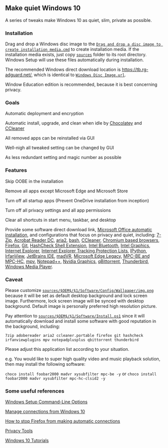 ## Make quiet Windows 10

A series of tweaks make Windows 10 as quiet, slim, private as possible.

### Installation

Drag and drop a Windows disc image to the
[`Drag and drop a disc image to create installation media.cmd`](https://github.com/msoxzw/quiet-windows-10/blob/master/Drag%20and%20drop%20a%20disc%20image%20to%20create%20installation%20media.cmd)
to create installation media. If the installation media exists, just copy
[`sources`](https://github.com/msoxzw/quiet-windows-10/tree/master/sources)
folder to its root directory. Windows Setup will use these files automatically during installation.

The recommended Windows direct download location is https://tb.rg-adguard.net/, which is identical to
[`Windows Disc Image.url`](https://github.com/msoxzw/quiet-windows-10/blob/master/Windows%20Disc%20Image.url).

Window Education edition is recommended, because it is best concerning privacy.

### Goals

Automatic deployment and encryption

Automatic install, upgrade, and clean when idle by
[Chocolatey](https://chocolatey.org/) and [CCleaner](https://www.ccleaner.com/)

All removed apps can be reinstalled via GUI

Well-nigh all tweaked setting can be changed by GUI

As less redundant setting and magic number as possible

### Features

Skip OOBE in the installation

Remove all apps except Microsoft Edge and Microsoft Store

Turn off all startup apps (Prevent OneDrive installation from inception)

Turn off all privacy settings and all app permissions

Clear all shortcuts in start menu, taskbar, and desktop

Provide some software direct download link, [Microsoft Office automatic installation](https://github.com/msoxzw/quiet-windows-10/blob/master/sources/%24OEM%24/%241/Software/Microsoft/Office),
and configurations that focus on privacy and quiet, including:
[7-Zip](https://github.com/msoxzw/quiet-windows-10/blob/master/sources/%24OEM%24/%241/Software/Config/Registry/7-Zip.reg),
[Acrobat Reader DC](https://github.com/msoxzw/quiet-windows-10/blob/master/sources/%24OEM%24/%241/Software/Config/Registry/Acrobat%20Reader%20DC.reg),
[aria2](https://github.com/msoxzw/quiet-windows-10/blob/master/sources/%24OEM%24/%241/Software/Config/Files/USERPROFILE/.aria2),
[bash](https://github.com/msoxzw/quiet-windows-10/blob/master/sources/%24OEM%24/%241/Software/Config/Files/USERPROFILE/.bash_profile),
[CCleaner](https://github.com/msoxzw/quiet-windows-10/blob/master/sources/%24OEM%24/%241/Software/Config/Registry/CCleaner.reg),
[Chromium based browsers](https://github.com/msoxzw/quiet-windows-10/blob/master/sources/%24OEM%24/%241/Software/Chromium),
[Firefox](https://github.com/msoxzw/quiet-windows-10/blob/master/sources/%24OEM%24/%241/Software/Mozilla),
[Git](https://github.com/msoxzw/quiet-windows-10/blob/master/sources/%24OEM%24/%241/Software/Config/Registry/System/Git.reg),
[HashCheck Shell Extension](https://github.com/msoxzw/quiet-windows-10/blob/master/sources/%24OEM%24/%241/Software/Config/Registry/HashCheck.reg),
[Intel Bluetooth](https://github.com/msoxzw/quiet-windows-10/blob/master/sources/%24OEM%24/%241/Software/Config/Registry/Specific/Intel%20Bluetooth.reg),
[Intel Graphics](https://github.com/msoxzw/quiet-windows-10/blob/master/sources/%24OEM%24/%241/Software/Config/Registry/Specific/Intel%20Graphics.reg),
[Internet Explorer](https://github.com/msoxzw/quiet-windows-10/blob/master/sources/%24OEM%24/%241/Software/Config/Registry/Internet%20Explorer.reg),
[Internet Explorer Tracking Protection Lists](https://github.com/msoxzw/quiet-windows-10/tree/master/sources/%24OEM%24/%241/Software/Microsoft/Internet%20Explorer),
[IPython](https://github.com/msoxzw/quiet-windows-10/blob/master/sources/%24OEM%24/%241/Software/Config/Files/USERPROFILE/.ipython),
[IrfanView](https://github.com/msoxzw/quiet-windows-10/blob/master/sources/%24OEM%24/%241/Software/Config/Files/AppData/IrfanView),
[JetBrains IDE](https://github.com/msoxzw/quiet-windows-10/blob/master/sources/%24OEM%24/%241/Software/Config/Files/USERPROFILE/.idea),
[madVR](https://github.com/msoxzw/quiet-windows-10/blob/master/sources/%24OEM%24/%241/Software/Config/settings.bin),
[Microsoft Edge Legacy](https://github.com/msoxzw/quiet-windows-10/blob/master/sources/%24OEM%24/%241/Software/Config/Registry/Microsoft%20Edge.reg),
[MPC-BE and MPC-HC](https://github.com/msoxzw/quiet-windows-10/blob/master/sources/%24OEM%24/%241/Software/Config/Media%20Player%20Classic.reg),
[mpv](https://github.com/msoxzw/quiet-windows-10/blob/master/sources/%24OEM%24/%241/Software/Config/Files/AppData/mpv),
[Notepad++](https://github.com/msoxzw/quiet-windows-10/blob/master/sources/%24OEM%24/%241/Software/Config/Files/AppData/Notepad++),
[Nvidia Graphics](https://github.com/msoxzw/quiet-windows-10/blob/master/sources/%24OEM%24/%241/Software/Config/Registry/Specific/Nvidia%20Graphics.reg),
[qBittorrent](https://github.com/msoxzw/quiet-windows-10/blob/master/sources/%24OEM%24/%241/Software/Config/Files/AppData/qBittorrent),
[Thunderbird](https://github.com/msoxzw/quiet-windows-10/blob/master/sources/%24OEM%24/%241/Software/Mozilla),
[Windows Media Player](https://github.com/msoxzw/quiet-windows-10/blob/master/sources/%24OEM%24/%241/Software/Config/Registry/Windows%20Media%20Player.reg).

### Caveat

Please customize [`sources/$OEM$/$1/Software/Config/Wallpaper/img.png`](https://github.com/msoxzw/quiet-windows-10/blob/master/sources/%24OEM%24/%241/Software/Config/Wallpaper/img.png)
because it will be set as default desktop background and lock screen image. Furthermore, lock screen image
will be synced with desktop background. Default image is personally preferred high resolution picture.

Pay attention to [`sources/$OEM$/$1/Software/Install.ps1`](https://github.com/msoxzw/quiet-windows-10/blob/master/sources/%24OEM%24/%241/Software/Install.ps1#L3)
since it will automatically download and install some software with good reputation in the background, including:

`7zip adobereader aria2 ccleaner.portable firefox git hashcheck irfanviewplugins mpv notepadplusplus qbittorrent thunderbird`

Please adjust this application list according to your situation.

e.g. You would like to super high quality video and music playback solution, 
then may install the following software:

`choco install foobar2000 madvr xysubfilter mpc-be -y` or `choco install foobar2000 madvr xysubfilter mpc-hc-clsid2 -y`

### Some useful references

[Windows Setup Command-Line Options](https://docs.microsoft.com/windows-hardware/manufacture/desktop/windows-setup-command-line-options#15)

[Manage connections from Windows 10](https://docs.microsoft.com/windows/privacy/manage-connections-from-windows-operating-system-components-to-microsoft-services)

[How to stop Firefox from making automatic connections](https://support.mozilla.org/kb/how-stop-firefox-making-automatic-connections)

[Privacy Tools](https://www.privacytools.io/)

[Windows 10 Tutorials](https://www.tenforums.com/tutorials/)


